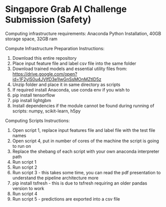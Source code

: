 # Singapore Grab AI Challenge Submission (Safety)


Computing infrastructure requirements: Anaconda Python Installation, 40GB storage space, 32GB ram


Compute Infrastructure Preparation Instructions:
1) Download this entire repository
2) Place input feature file and label csv file into the same folder
3) Download trained models and essential utility files from: https://drive.google.com/open?id=1F2ylS0u4JVIfD3e1lwGnSsMOnMZtID5z
4) Unzip folder and place it in same directory as scripts
5) If required install Anaconda, use conda env if you wish to
6) pip install tensorflow
7) pip install lightgbm
8) Install dependencies if the module cannot be found during running of scripts: numpy, scikit-learn, h5py


Computing Scripts Instructions:
1) Open script 1, replace input features file and label file with the test file names
2) Open script 4, put in number of cores of the machine the script is going to run on
3) Replace the shebang of each script with your own anaconda interpreter path
4) Run script 1
5) Run script 2
6) Run script 3 - this takes some time, you can read the pdf presentation to understand the pipeline architecture more
7) pip install tsfresh - this is due to tsfresh requiring an older pandas version to work
8) Run script 4
9) Run script 5 - predictions are exported into a csv file
